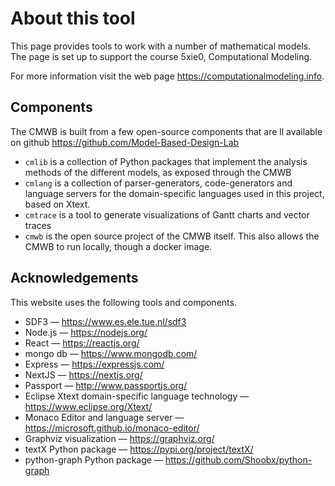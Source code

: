 # About this tool

This page provides tools to work with a number of mathematical models.
The page is set up to support the course 5xie0, Computational Modeling.

For more information visit the web page <https://computationalmodeling.info>.


## Components

The CMWB is built from a few open-source components that are ll available on github
<https://github.com/Model-Based-Design-Lab>

- `cmlib` is a collection of Python packages that implement the analysis methods of the different models, as exposed through the CMWB
- `cmlang` is a collection of parser-generators, code-generators and language servers for the domain-specific languages used in this project, based on Xtext.
- `cmtrace` is a tool to generate visualizations of Gantt charts and vector traces
- `cmwb` is the open source project of the CMWB itself. This also allows the CMWB to run locally, though a docker image.

## Acknowledgements

This website uses the following tools and components.

- SDF3 — <https://www.es.ele.tue.nl/sdf3>
- Node.js — <https://nodejs.org/>
- React — <https://reactjs.org/>
- mongo db — <https://www.mongodb.com/>
- Express — <https://expressjs.com/>
- NextJS — <https://nextjs.org/>
- Passport — <http://www.passportjs.org/>
- Eclipse Xtext domain-specific language technology — <https://www.eclipse.org/Xtext/>
- Monaco Editor and language server — <https://microsoft.github.io/monaco-editor/>
- Graphviz visualization — <https://graphviz.org/>
- textX Python package — <https://pypi.org/project/textX/>
- python-graph Python package — <https://github.com/Shoobx/python-graph>

